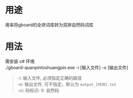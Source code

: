 # 用途

用来将gboard的全拼词库转为双拼自然码词库 

# 用法
需安装 c# 环境  
./gboard-quanpintoshuangpin.exe -i [输入文件] -o [输出文件]
> -i: 输入文件, 必须指定正确的路径  
> -o: 输出文件, 可不指定，默认为 `output_[时间].txt`  
> -ci: 码标识: 0: 自然码  
